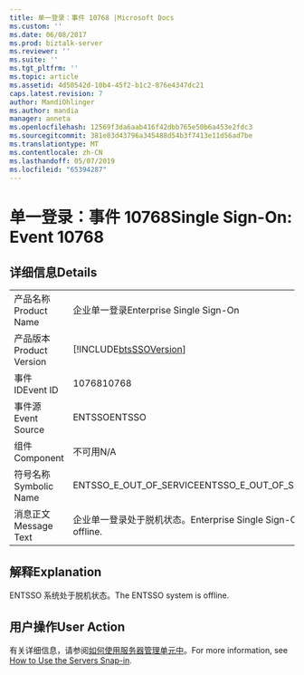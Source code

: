 ```yaml
---
title: 单一登录：事件 10768 |Microsoft Docs
ms.custom: ''
ms.date: 06/08/2017
ms.prod: biztalk-server
ms.reviewer: ''
ms.suite: ''
ms.tgt_pltfrm: ''
ms.topic: article
ms.assetid: 4d50542d-10b4-45f2-b1c2-876e4347dc21
caps.latest.revision: 7
author: MandiOhlinger
ms.author: mandia
manager: anneta
ms.openlocfilehash: 12569f3da6aab416f42dbb765e50b6a453e2fdc3
ms.sourcegitcommit: 381e83d43796a345488d54b3f7413e11d56ad7be
ms.translationtype: MT
ms.contentlocale: zh-CN
ms.lasthandoff: 05/07/2019
ms.locfileid: "65394287"
---
```

# <a name="single-sign-on-event-10768"></a><span data-ttu-id="dd9a6-102">单一登录：事件 10768</span><span class="sxs-lookup"><span data-stu-id="dd9a6-102">Single Sign-On: Event 10768</span></span>
## <a name="details"></a><span data-ttu-id="dd9a6-103">详细信息</span><span class="sxs-lookup"><span data-stu-id="dd9a6-103">Details</span></span>  
  
|                 |                                                            |
|-----------------|------------------------------------------------------------|
|  <span data-ttu-id="dd9a6-104">产品名称</span><span class="sxs-lookup"><span data-stu-id="dd9a6-104">Product Name</span></span>   |                 <span data-ttu-id="dd9a6-105">企业单一登录</span><span class="sxs-lookup"><span data-stu-id="dd9a6-105">Enterprise Single Sign-On</span></span>                  |
| <span data-ttu-id="dd9a6-106">产品版本</span><span class="sxs-lookup"><span data-stu-id="dd9a6-106">Product Version</span></span> | [!INCLUDE[btsSSOVersion](../includes/btsssoversion-md.md)] |
|    <span data-ttu-id="dd9a6-107">事件 ID</span><span class="sxs-lookup"><span data-stu-id="dd9a6-107">Event ID</span></span>     |                           <span data-ttu-id="dd9a6-108">10768</span><span class="sxs-lookup"><span data-stu-id="dd9a6-108">10768</span></span>                            |
|  <span data-ttu-id="dd9a6-109">事件源</span><span class="sxs-lookup"><span data-stu-id="dd9a6-109">Event Source</span></span>   |                           <span data-ttu-id="dd9a6-110">ENTSSO</span><span class="sxs-lookup"><span data-stu-id="dd9a6-110">ENTSSO</span></span>                           |
|    <span data-ttu-id="dd9a6-111">组件</span><span class="sxs-lookup"><span data-stu-id="dd9a6-111">Component</span></span>    |                            <span data-ttu-id="dd9a6-112">不可用</span><span class="sxs-lookup"><span data-stu-id="dd9a6-112">N/A</span></span>                             |
|  <span data-ttu-id="dd9a6-113">符号名称</span><span class="sxs-lookup"><span data-stu-id="dd9a6-113">Symbolic Name</span></span>  |                  <span data-ttu-id="dd9a6-114">ENTSSO_E_OUT_OF_SERVICE</span><span class="sxs-lookup"><span data-stu-id="dd9a6-114">ENTSSO_E_OUT_OF_SERVICE</span></span>                   |
|  <span data-ttu-id="dd9a6-115">消息正文</span><span class="sxs-lookup"><span data-stu-id="dd9a6-115">Message Text</span></span>   |           <span data-ttu-id="dd9a6-116">企业单一登录处于脱机状态。</span><span class="sxs-lookup"><span data-stu-id="dd9a6-116">Enterprise Single Sign-On is offline.</span></span>            |
  
## <a name="explanation"></a><span data-ttu-id="dd9a6-117">解释</span><span class="sxs-lookup"><span data-stu-id="dd9a6-117">Explanation</span></span>  
 <span data-ttu-id="dd9a6-118">ENTSSO 系统处于脱机状态。</span><span class="sxs-lookup"><span data-stu-id="dd9a6-118">The ENTSSO system is offline.</span></span>  
  
## <a name="user-action"></a><span data-ttu-id="dd9a6-119">用户操作</span><span class="sxs-lookup"><span data-stu-id="dd9a6-119">User Action</span></span>  
 <span data-ttu-id="dd9a6-120">有关详细信息，请参阅[如何使用服务器管理单元中](../core/how-to-use-the-servers-snap-in.md)。</span><span class="sxs-lookup"><span data-stu-id="dd9a6-120">For more information, see [How to Use the Servers Snap-in](../core/how-to-use-the-servers-snap-in.md).</span></span>